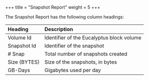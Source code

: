 +++
title = "Snapshot Report"
weight = 5
+++

The Snapshot Report has the following column headings: 


| Heading | Description | 
|  :---- |  :---- | 
| Volume Id | Identifier of the Eucalyptus block volume | 
| Snapshot Id | Identifier of the snapshot | 
| # Snap | Total number of snapshots created | 
| Size (BYTES) | Size of the snapshots, in bytes | 
| GB-Days | Gigabytes used per day | 

